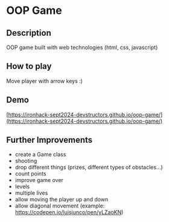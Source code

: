 
# OOP Game

## Description

OOP game built with web technologies (html, css, javascript)


## How to play

Move player with arrow keys :)


## Demo

[https://ironhack-sept2024-devstructors.github.io/oop-game/](https://ironhack-sept2024-devstructors.github.io/oop-game/)


## Further Improvements

- create a Game class
- shooting
- drop different things (prizes, different types of obstacles...)
- count points
- improve game over
- levels
- multiple lives
- allow moving the player up and down
- allow diagonal movement (example: https://codepen.io/luisjunco/pen/yLZaoKN)


